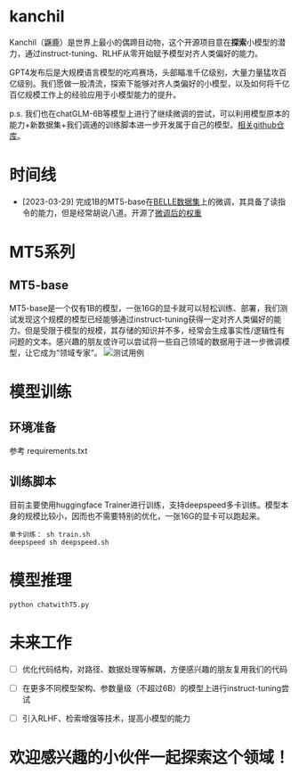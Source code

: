 # kanchil
Kanchil（鼷鹿）是世界上最小的偶蹄目动物，这个开源项目意在**探索**小模型的潜力，通过instruct-tuning、RLHF从零开始赋予模型对齐人类偏好的能力。

GPT4发布后是大规模语言模型的吃鸡赛场，头部瞄准千亿级别，大量力量猛攻百亿级别。我们愿做一股清流，探索下能够对齐人类偏好的小模型，以及如何将千亿百亿规模工作上的经验应用于小模型能力的提升。

p.s. 我们也在chatGLM-6B等模型上进行了继续微调的尝试，可以利用模型原本的能力+新数据集+我们调通的训练脚本进一步开发属于自己的模型。[相关github仓库](https://github.com/27182812/ChatGLM-chinese-insturct)。
# 时间线
- [2023-03-29] 完成1B的MT5-base在[BELLE数据集](https://github.com/LianjiaTech/BELLE)上的微调，其具备了读指令的能力，但是经常胡说八道。开源了[微调后的权重](https://drive.google.com/drive/folders/1aBd_SC9QOl75IVIdAR5i_9Mdpj53vmMY?usp=share_link)

# MT5系列
## MT5-base
MT5-base是一个仅有1B的模型，一张16G的显卡就可以轻松训练、部署，我们测试发现这个规模的模型已经能够通过instruct-tuning获得一定对齐人类偏好的能力。但是受限于模型的规模，其存储的知识并不多，经常会生成事实性/逻辑性有问题的文本。感兴趣的朋友或许可以尝试将一些自己领域的数据用于进一步微调模型，让它成为“领域专家”。
![测试用例](https://s1.ax1x.com/2023/03/29/ppc07wQ.png)

# 模型训练
## 环境准备
参考 requirements.txt

## 训练脚本
目前主要使用huggingface Trainer进行训练，支持deepspeed多卡训练。模型本身的规模比较小，因而也不需要特别的优化，一张16G的显卡可以跑起来。
```
单卡训练： sh train.sh
deepspeed sh deepspeed.sh
```

# 模型推理
```
python chatwithT5.py
```

# 未来工作
- [ ] 优化代码结构，对路径、数据处理等解耦，方便感兴趣的朋友复用我们的代码

- [ ] 在更多不同模型架构、参数量级（不超过6B）的模型上进行instruct-tuning尝试

- [ ] 引入RLHF、检索增强等技术，提高小模型的能力

# 欢迎感兴趣的小伙伴一起探索这个领域！
